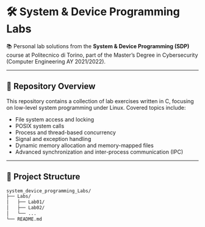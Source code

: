# 🛠️ System & Device Programming Labs

📚 Personal lab solutions from the **System & Device Programming (SDP)** course at Politecnico di Torino, part of the Master’s Degree in Cybersecurity (Computer Engineering AY 2021/2022).

---

## 🚀 Repository Overview

This repository contains a collection of lab exercises written in C, focusing on low-level system programming under Linux. Covered topics include:

- File system access and locking
- POSIX system calls
- Process and thread-based concurrency
- Signal and exception handling
- Dynamic memory allocation and memory-mapped files
- Advanced synchronization and inter-process communication (IPC)

---

## 📁 Project Structure

```bash
system_device_programming_Labs/
├── Labs/
│   ├── Lab01/
│   ├── Lab02/
│   └── ...
└── README.md
